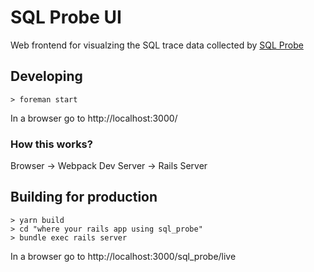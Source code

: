 # SQL Probe UI

Web frontend for visualzing the SQL trace data collected by [SQL Probe](https://github.com/ddrscott/sql_probe)

## Developing

    > foreman start

In a browser go to http://localhost:3000/

### How this works?

Browser -> Webpack Dev Server -> Rails Server

## Building for production

    > yarn build
    > cd "where your rails app using sql_probe"
    > bundle exec rails server

In a browser go to http://localhost:3000/sql_probe/live
